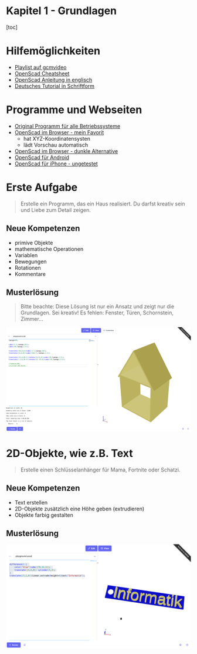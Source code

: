 Kapitel 1 - Grundlagen
==============

[toc]

# Hilfemöglichkeiten

- [Playlist auf gcmvideo](https://www.youtube.com/watch?v=iT_XUbgAiJY&list=PL0JavxASM3E0wbIQIrSi8fu1R6naFvHX0&index=1)
- [OpenScad Cheatsheet](https://openscad.org/cheatsheet/)
- [OpenScad Anleitung in englisch](https://openscad.org/documentation.html#tutorial)
- [Deutsches Tutorial in Schriftform](https://openscad-meistern.de/buch/)

# Programme und Webseiten

- [Original Programm für alle Betriebssysteme](https://openscad.org/downloads.html)
- [OpenScad im Browser - mein Favorit](https://ochafik.com/openscad2/)
    - hat XYZ-Koordinatensysten
    - lädt Vorschau automatisch
- [OpenScad im Browser - dunkle Alternative](https://ochafik.com/openscad2/)
- [OpenScad für Android](https://www.scorchworks.com/ScorchCAD/scorchcad.html)
- [OpenScad für iPhone - ungetestet](https://apps.apple.com/de/app/modeler-3d/id1573983008)

# Erste Aufgabe

> Erstelle ein Programm, das ein Haus realisiert. Du darfst kreativ sein und Liebe zum Detail zeigen.

## Neue Kompetenzen

- primive Objekte
- mathematische Operationen
- Variablen
- Bewegungen
- Rotationen
- Kommentare

## Musterlösung

> Bitte beachte: Diese Lösung ist nur ein Ansatz und zeigt nur die Grundlagen. Sei kreativ! Es fehlen: Fenster, Türen, Schornstein, Zimmer...

![](./img/OpenScad_Grundlagen.png)

# 2D-Objekte, wie z.B. Text

> Erstelle einen Schlüsselanhänger für Mama, Fortnite oder Schatzi.

## Neue Kompetenzen

- Text erstellen
- 2D-Objekte zusätzlich eine Höhe geben (extrudieren)
- Objekte farbig gestalten

## Musterlösung

![](./img/OpenScad_Text_einfach.png)

